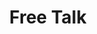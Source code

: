 ---
category: [freetalk]
hue: var(--c-themeHuePurple) 
title: Free Talk
description: Free talk about things that I realized
---
